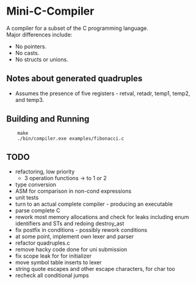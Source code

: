 # Mini-C-Compiler

A compiler for a subset of the C programming language.  
Major differences include:

- No pointers.
- No casts.
- No structs or unions.

## Notes about generated quadruples

- Assumes the presence of five registers - retval, retadr, temp1, temp2, and temp3.

## Building and Running

```shell
    make
    ./bin/compiler.exe examples/fibonacci.c
```

## TODO

- refactoring, low priority
  - 3 operation functions -> to 1 or 2
- type conversion
- ASM for comparison in non-cond expressions
- unit tests
- turn to an actual complete compiler - producing an executable
- parse complete C
- rework most memory allocations and check for leaks including enum identifiers and STs and redoing destroy_ast
- fix postfix in conditions - possibly rework conditions
- at some point, implement own lexer and parser
- refactor quadruples.c
- remove hacky code done for uni submission
- fix scope leak for for initializer
- move symbol table inserts to lexer
- string quote escapes and other escape characters, for char too
- recheck all conditional jumps
